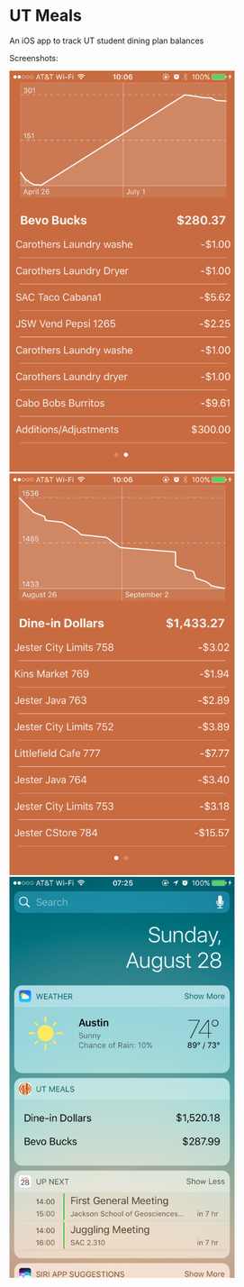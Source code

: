 # UT Meals

An iOS app to track UT student dining plan balances

Screenshots:

<img src="https://github.com/souvik1997/UT-Meal-Plan-Tracker/raw/master/Screenshots/IMG_0462.PNG" width=400/>

<img src="https://github.com/souvik1997/UT-Meal-Plan-Tracker/raw/master/Screenshots/IMG_0463.PNG" width=400/>

<img src="https://github.com/souvik1997/UT-Meal-Plan-Tracker/raw/master/Screenshots/IMG_0452.PNG" width=400/>
